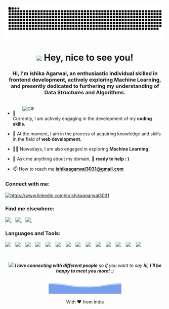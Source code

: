 [![MasterHead](https://raw.githubusercontent.com/platane/snk/output/github-contribution-grid-snake.svg)](https://ishikaagarwal3031.io)
<h1 align="center"><img src="https://emojis.slackmojis.com/emojis/images/1531849430/4246/blob-sunglasses.gif?1531849430" width="30"/> Hey, nice to see you!</h1>

<h3 align="center">Hi, I'm Ishika Agarwal, an enthusiastic individual skilled in frontend development, actively exploring Machine Learning, and presently dedicated to furthering my understanding of Data Structures and Algorithms.</h3>
<br>
<img align="right" alt="GIF" width="450" src="https://github.com/sciencepal/sciencepal/blob/master/assets/life_balance.gif">

- 🔭 Currently, I am actively engaging in the development of my **coding skills.**

- 🌱 At the moment, I am in the process of acquiring knowledge and skills in the field of **web development.**

- 👩‍💻 Nowadays, I am also engaged in exploring **Machine Learning.**

- 💬 Ask me anything about my domain, **🤝 ready to help : )**

- 📫 How to reach me **ishikaagarwal3031@gmail.com**

<h3 align="left">Connect with me:</h3>
<p align="left">
<a href="https://linkedin.com/in/ishikaagarwal3031" target="blank"><img align="center" src="https://img.shields.io/badge/linkedin-%230077B5.svg?style=for-the-badge&logo=linkedin&logoColor=white" alt="https://www.linkedin.com/in/ishikaagarwal3031"  /></a>
</p>

### Find me elsewhere:
<p align="left">
  
  <a href="https://leetcode.com/u/ishikaagarwal3031/">
    <img src="https://img.shields.io/badge/LeetCode-000000?style=for-the-badge&logo=LeetCode&logoColor=#d16c06">
  </a>&nbsp;&nbsp;

  <a href="https://www.geeksforgeeks.org/user/ishikaagarwal3031/">
    <img src="https://img.shields.io/badge/GeeksforGeeks-gray?style=for-the-badge&logo=geeksforgeeks&logoColor=35914c">
  </a>&nbsp;&nbsp;
      
   <a href="https://www.codechef.com/users/ishika1911">
    <img src="https://img.shields.io/badge/CodeChef-%23964B00.svg?style=for-the-badge&logo=CodeChef&logoColor=white">
  </a>&nbsp;&nbsp;
</p>

<h3 align="left">Languages and Tools:</h3>
<p align="left">
  
<img src="https://img.shields.io/badge/c-%2300599C.svg?style=for-the-badge&logo=c&logoColor=white"/> &nbsp;&nbsp;
<img src="https://img.shields.io/badge/c++-%2300599C.svg?style=for-the-badge&logo=c%2B%2B&logoColor=white"/> &nbsp;&nbsp;
<img src="https://img.shields.io/badge/python-3670A0?style=for-the-badge&logo=python&logoColor=ffdd54"/> &nbsp;&nbsp;
<img src="https://img.shields.io/badge/html5-%23E34F26.svg?style=for-the-badge&logo=html5&logoColor=white"/> &nbsp;&nbsp;
<img src="https://img.shields.io/badge/css3-%231572B6.svg?style=for-the-badge&logo=css3&logoColor=white"/> &nbsp;&nbsp;
<img src="https://img.shields.io/badge/javascript-%23323330.svg?style=for-the-badge&logo=javascript&logoColor=%23F7DF1E"/> &nbsp;&nbsp;
<img src="https://img.shields.io/badge/numpy-%23013243.svg?style=for-the-badge&logo=numpy&logoColor=white"/> &nbsp;&nbsp;
<img src="https://img.shields.io/badge/pandas-%23150458.svg?style=for-the-badge&logo=pandas&logoColor=white"/> &nbsp;&nbsp;
<img src="https://img.shields.io/badge/scikit--learn-%23F7931E.svg?style=for-the-badge&logo=scikit-learn&logoColor=white"/> &nbsp;&nbsp;
<img src="https://img.shields.io/badge/opencv-%23white.svg?style=for-the-badge&logo=opencv&logoColor=white/"> &nbsp;&nbsp;
<img src="https://img.shields.io/badge/Matplotlib-%23ffffff.svg?style=for-the-badge&logo=Matplotlib&logoColor=black"/> &nbsp;&nbsp;
<img src="https://img.shields.io/badge/jupyter-%23FA0F00.svg?style=for-the-badge&logo=jupyter&logoColor=white"/> &nbsp;&nbsp;
<img src="https://img.shields.io/badge/mysql-4479A1.svg?style=for-the-badge&logo=mysql&logoColor=white"/> &nbsp;&nbsp;
<img src="https://img.shields.io/badge/Visual%20Studio%20Code-0078d7.svg?style=for-the-badge&logo=visual-studio-code&logoColor=white"/> &nbsp;&nbsp;
  
 </p>
<br>
<div align="center">

<img src="https://media.giphy.com/media/LnQjpWaON8nhr21vNW/giphy.gif" width="60"> <em><b>I love connecting with different people</b> so if you want to say <b>hi, I'll be happy to meet you more!</b> :)</em>

![](https://github.com/amandewatnitrr/amandewatnitrr/blob/main/imgs/bottom_header.svg)

<p align="center"> With ❤️ from India </p>
